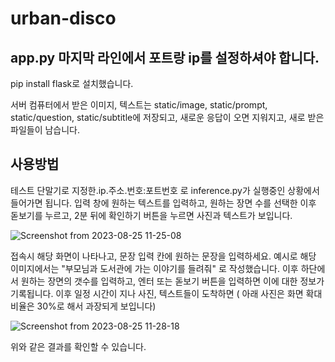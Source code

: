# urban-disco

## app.py 마지막 라인에서 포트랑 ip를 설정하셔야 합니다.

pip install flask로 설치했습니다.

서버 컴퓨터에서 받은 이미지, 텍스트는 static/image, static/prompt, static/question, static/subtitle에 저장되고, 새로운 응답이 오면 지워지고, 새로 받은 파일들이 남습니다.

## 사용방법

테스트 단말기로 지정한.ip.주소.번호:포트번호 로 inference.py가 실행중인 상황에서 들어가면 됩니다.
입력 창에 원하는 텍스트를 입력하고, 원하는 장면 수를 선택한 이후 돋보기를 누르고, 2분 뒤에 확인하기 버튼을 누르면 사진과 텍스트가 보입니다.

![Screenshot from 2023-08-25 11-25-08](https://github.com/younghooncho2000/urban-disco/assets/121843325/5cf25246-83de-4cf1-8a39-04b368df23a6)

접속시 해당 화면이 나타나고, 문장 입력 칸에 원하는 문장을 입력하세요. 예시로 해당 이미지에서는 "부모님과 도서관에 가는 이야기를 들려줘" 로 작성했습니다.
이후 하단에서 원하는 장면의 갯수를 입력하고, 엔터 또는 돋보기 버튼을 입력하면 이에 대한 정보가 기록됩니다.
이후 일정 시간이 지나 사진, 텍스트들이 도착하면 ( 아래 사진은 화면 확대 비율은 30%로 해서 과장되게 보입니다)

![Screenshot from 2023-08-25 11-28-18](https://github.com/younghooncho2000/urban-disco/assets/121843325/b8b9c8bd-b8d4-4e1b-8548-1b8ee0b830ca)

위와 같은 결과를 확인할 수 있습니다.
